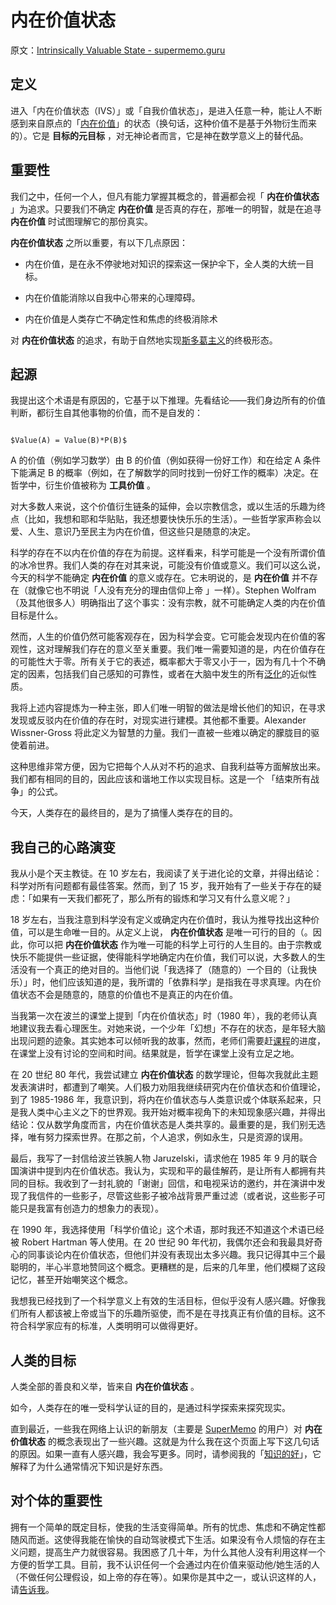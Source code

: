 # 内在价值状态

原文：[Intrinsically Valuable State - supermemo.guru](https://supermemo.guru/wiki/Intrinsically_Valuable_State)

## 定义

进入「内在价值状态（IVS）」或「自我价值状态」，是进入任意一种，能让人不断感到来自原点的「[内在价值](https://en.wikipedia.org/wiki/Intrinsic_value_(ethics))」的状态（换句话，这种价值不是基于外物衍生而来的）。它是 **目标的元目标** ，对无神论者而言，它是神在数学意义上的替代品。

## 重要性

我们之中，任何一个人，但凡有能力掌握其概念的，普遍都会视「 **内在价值状态** 」为追求。只要我们不确定 **内在价值** 是否真的存在，那唯一的明智，就是在追寻 **内在价值** 时试图理解它的那份真实。

 **内在价值状态** 之所以重要，有以下几点原因：

- 内在价值，是在永不停驶地对知识的探索这一保护伞下，全人类的大统一目标。

- 内在价值能消除以自我中心带来的心理障碍。

- 内在价值是人类存亡不确定性和焦虑的终极消除术

对 **内在价值状态** 的追求，有助于自然地实现[斯多葛主义](https://supermemo.guru/wiki/Stoicism)的终极形态。

## 起源

我提出这个术语是有原因的，它基于以下推理。先看结论——我们身边所有的价值判断，都衍生自其他事物的价值，而不是自发的：

```

$Value(A) = Value(B)*P(B)$

```

A 的价值（例如学习数学）由 B 的价值（例如获得一份好工作）和在给定 A 条件下能满足 B 的概率（例如，在了解数学的同时找到一份好工作的概率）决定。在哲学中，衍生价值被称为 **工具价值** 。

对大多数人来说，这个价值衍生链条的延伸，会以宗教信念，或以生活的乐趣为终点（比如，我想和耶和华贴贴，我还想要快快乐乐的生活）。一些哲学家声称会以爱、人生、意识乃至民主为内在价值，但这些只是随意的决定。

科学的存在不以内在价值的存在为前提。这样看来，科学可能是一个没有所谓价值的冰冷世界。我们人类的存在对其来说，可能没有价值或意义。我们可以这么说，今天的科学不能确定 **内在价值** 的意义或存在。它未明说的，是 **内在价值** 并不存在（就像它也不明说「人没有充分的理由信仰上帝 」一样）。Stephen Wolfram（及其他很多人）明确指出了这个事实：没有宗教，就不可能确定人类的内在价值目标是什么。

然而，人生的价值仍然可能客观存在，因为科学会变。它可能会发现内在价值的客观性，这对理解我们存在的意义至关重要。我们唯一需要知道的是，内在价值存在的可能性大于零。所有关于它的表述，概率都大于零又小于一，因为有几十个不确定的因素，包括我们自己感知的可靠性，或者在大脑中发生的所有[泛化](https://supermemo.guru/wiki/Generalization)的近似性质。

我将上述内容提炼为一种主张，即人们唯一明智的做法是增长他们的知识，在寻求发现或反驳内在价值的存在时，对现实进行建模。其他都不重要。Alexander Wissner-Gross 将此定义为智慧的力量。我们一直被一些难以确定的朦胧目的驱使着前进。

这种思维非常方便，因为它把每个人从对不朽的追求、自我利益等方面解放出来。我们都有相同的目的，因此应该和谐地工作以实现目标。这是一个 「结束所有战争」的公式。

今天，人类存在的最终目的，是为了搞懂人类存在的目的。

## 我自己的心路演变

我从小是个天主教徒。在 10 岁左右，我阅读了关于进化论的文章，并得出结论：科学对所有问题都有最佳答案。然而，到了 15 岁，我开始有了一些关于存在的疑虑：「如果有一天我们都死了，那么所有的锻炼和学习又有什么意义呢？」

18 岁左右，当我注意到科学没有定义或确定内在价值时，我认为推导找出这种价值，可以是生命唯一目的。从定义上说， **内在价值状态** 是唯一可行的目的（。因此，你可以把 **内在价值状态** 作为唯一可能的科学上可行的人生目的。由于宗教或快乐不能提供一些证据，使得能科学地确定内在价值，我们可以说，大多数人的生活没有一个真正的绝对目的。当他们说「我选择了（随意的）一个目的（让我快乐）」时，他们应该知道的是，我所谓的「依靠科学」是指我在寻求真理。内在价值状态不会是随意的，随意的价值也不是真正的内在价值。

当我第一次在波兰的课堂上提到「内在价值状态」时（1980 年），我的老师认真地建议我去看心理医生。对她来说，一个少年「幻想」不存在的状态，是年轻大脑出现问题的迹象。其实她本可以倾听我的故事，然而，老师们需要赶[课程](https://supermemo.guru/wiki/Curriculum)的进度，在课堂上没有讨论的空间和时间。结果就是，哲学在课堂上没有立足之地。

在 20 世纪 80 年代，我尝试建立 **内在价值状态** 的数学理论，但每次我就此主题发表演讲时，都遭到了嘲笑。人们极力劝阻我继续研究内在价值状态和价值理论，到了 1985-1986 年，我意识到，将内在价值状态与人类意识或个体联系起来，只是我人类中心主义之下的世界观。我开始对概率视角下的未知现象感兴趣，并得出结论：仅从数学角度而言，内在价值状态是人类共享的。最重要的是，我们别无选择，唯有努力探索世界。在那之前，个人追求，例如永生，只是资源的误用。

最后，我写了一封信给波兰铁腕人物 Jaruzelski，请求他在 1985 年 9 月的联合国演讲中提到内在价值状态。我认为，实现和平的最佳解药，是让所有人都拥有共同的目标。我收到了一封礼貌的「谢谢」回信，和电视采访的邀约，并在演讲中发现了我信件的一些影子，尽管这些影子被冷战背景严重过滤（或者说，这些影子可能只是我富有创造力的想象力的表现）。

在 1990 年，我选择使用「科学价值论」这个术语，那时我还不知道这个术语已经被 Robert Hartman 等人使用。在 20 世纪 90 年代初，我偶尔还会和我最具好奇心的同事谈论内在价值状态，但他们并没有表现出太多兴趣。我只记得其中三个最聪明的，半心半意地赞同这个概念。更糟糕的是，后来的几年里，他们模糊了这段记忆，甚至开始嘲笑这个概念。

我想我已经找到了一个科学意义上有效的生活目标，但似乎没有人感兴趣。好像我们所有人都该被上帝或当下的乐趣所驱使，而不是在寻找真正有价值的目标。这不符合科学家应有的标准，人类明明可以做得更好。

## 人类的目标

人类全部的善良和义举，皆来自 **内在价值状态** 。

如今，人类存在的唯一受科学认证的目的，是通过科学探索来探究现实。

直到最近，一些我在网络上认识的新朋友（主要是 [SuperMemo](https://supermemo.guru/wiki/SuperMemo) 的用户）对 **内在价值状态** 的概念表现出了一些兴趣。这就是为什么我在这个页面上写下这几句话的原因。如果一直有人感兴趣，我会写更多。同时，请参阅我的「[知识的好](https://supermemo.guru/wiki/Goodness_of_knowledge)」，它解释了为什么通常情况下知识是好东西。

## 对个体的重要性

拥有一个简单的既定目标，使我的生活变得简单。所有的忧虑、焦虑和不确定性都随风而逝。这使得我能在愉快的自动驾驶模式下生活。如果没有令人烦恼的存在主义问题，提高生产力就很容易。我困惑了几十年，为什么其他人没有利用这样一个方便的哲学工具。目前，我不认识任何一个会通过内在价值来驱动他/她生活的人（不做任何公理假设，如上帝的存在等）。如果你是其中之一，或认识这样的人，请[告诉我](https://supermemo.guru/wiki/Let_me_know)。